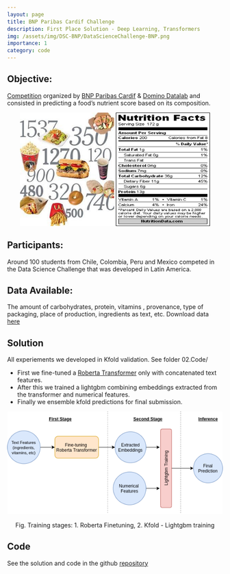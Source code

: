 ```yaml
---
layout: page
title: BNP Paribas Cardif Challenge
description: First Place Solution - Deep Learning, Transformers 
img: /assets/img/DSC-BNP/DataScienceChallenge-BNP.png
importance: 1
category: code
---
```

## Objective: 
[Competition](https://www.dominodatalab.com/blog/what-can-100-data-scientists-do-in-one-week-answer-a-lot) organized by [BNP Paribas Cardif](https://www.bnpparibascardif.com/en/) & [Domino Datalab](https://www.dominodatalab.com/) and consisted in predicting a food’s nutrient score based on its composition.

<p align="center">
    <img src="/assets/img/DSC-BNP/figure_nutrition.jpg" height = 265 width = 220 style="max-width: 100%"
    />
    <img src="/assets/img/DSC-BNP/nutrition_idx.gif" height = 265 width = 220 style="max-width: 100%"
    />
</p>

## Participants: 
Around 100 students from Chile, Colombia, Peru and Mexico competed in the Data Science Challenge that was developed in Latin America.


## Data Available: 
The amount of carbohydrates, protein, vitamins , provenance, type of packaging, place of production, ingredients as text, etc. Download data [here](https://drive.google.com/drive/folders/1zkY4LemQTTp23WtrIVcA5II_zoUwFmV2?usp=sharing)


## Solution
All experiements we developed in Kfold validation. See folder 02.Code/ 
+  First we fine-tuned a [Roberta Transformer](https://arxiv.org/abs/1907.11692) only with concatenated text features.
+ After this we trained a lightgbm combining embeddings extracted from the transformer and numerical features.
+ Finally we ensemble kfold predictions for final submission.

<p align="center">
    <img src="/assets/img/DSC-BNP/BNP-Training-stages.png" style="max-width: 100%" />
</p>
<p align = "center">
Fig. Training stages: 1. Roberta Finetuning, 2. Kfold - Lightgbm training
</p>


## Code
See the solution and code in the github [repository](https://github.com/williamberrios/BNP-Paribas-Cardif-Challenge)